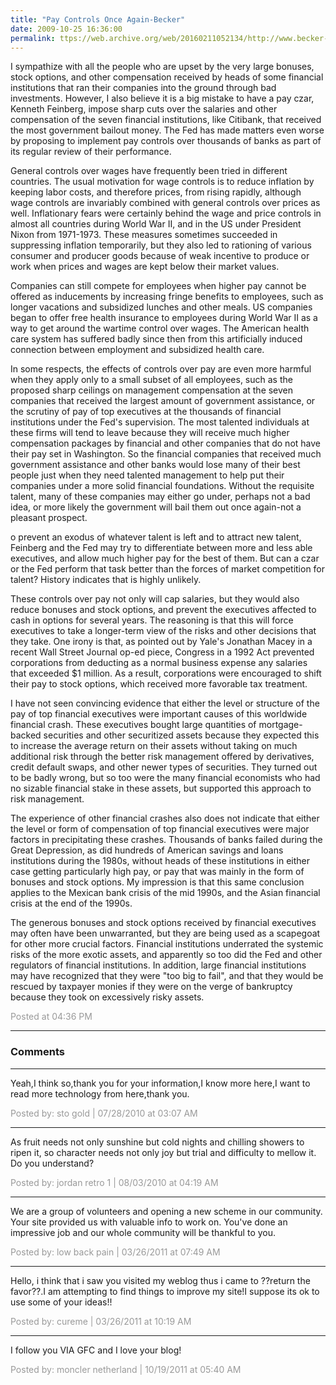```yaml
---
title: "Pay Controls Once Again-Becker"
date: 2009-10-25 16:36:00
permalink: ttps://web.archive.org/web/20160211052134/http://www.becker-posner-blog.com:80/2009/10/pay-controls-once-again-becker.html
---
```

I sympathize with all the people who are upset by the very large bonuses, stock options, and other compensation received by heads of some financial institutions that ran their companies into the ground through bad investments. However, I also believe it is a big mistake to have a pay czar, Kenneth Feinberg, impose sharp cuts over the salaries and other compensation of the seven financial institutions, like Citibank, that received the most government bailout money. The Fed has made matters even worse by proposing to implement pay controls over thousands of banks as part of its regular  review of their performance.

General controls over wages have frequently been tried in different countries. The usual motivation for wage controls is to reduce inflation by keeping labor costs, and therefore prices, from rising rapidly, although wage controls are invariably combined with general controls over prices as well. Inflationary fears were certainly behind the wage and price controls in almost all countries during World War II, and in the US under President Nixon from 1971-1973. These measures sometimes succeeded in suppressing inflation temporarily, but they also led to rationing of various consumer and producer goods because of weak incentive to produce or work when prices and wages are kept below their market values.

Companies can still compete for employees when higher pay cannot be offered as inducements by increasing fringe benefits to employees, such as longer vacations and subsidized lunches and other meals. US companies began to offer free health insurance to employees during World War II as a way to get around the wartime control over wages.  The American health care system has suffered badly since then from this artificially induced connection between employment and subsidized health care.

In some respects, the effects of controls over pay are even more harmful when they apply only to a small subset of all employees, such as the proposed sharp ceilings on management compensation at the seven companies that received the largest amount of government assistance, or the scrutiny of pay of top executives at the thousands of financial institutions under the Fed's supervision. The most talented individuals at these firms will tend to leave because they will receive much higher compensation packages by financial and other companies that do not have their pay set in Washington. So the financial companies that received much government assistance and other banks would lose many of their best people just when they need talented management to help put their companies under a more solid financial foundations. Without the requisite talent, many of these companies may either go under, perhaps not a bad idea, or more likely the government will bail them out once again-not a pleasant prospect.

o prevent an exodus of whatever talent is left and to attract new talent, Feinberg and the Fed may try to differentiate between more and less able executives, and allow much higher pay for the best of them. But can a czar or the Fed perform that task better than the forces of market competition for talent? History indicates that is highly unlikely.

These controls over pay not only will cap salaries, but they would also reduce bonuses and stock options, and prevent the executives affected to cash in options for several years. The reasoning is that this will force executives to take a longer-term view of the risks and other decisions that they take. One irony is that, as pointed out by Yale's Jonathan Macey in a recent Wall Street Journal op-ed piece, Congress in a 1992 Act prevented corporations from deducting as a normal business expense any salaries that exceeded $1 million. As a result, corporations were encouraged to shift their pay to stock options, which received more favorable tax treatment.

I have not seen convincing evidence that either the level or structure of the pay of top financial executives were important causes of this worldwide financial crash. These executives bought large quantities of mortgage-backed securities and other securitized assets because they expected this to increase the average return on their assets without taking on much additional risk through the better risk management offered by derivatives, credit default swaps, and other newer types of securities. They turned out to be badly wrong, but so too were the many financial economists who had no sizable financial stake in these assets, but supported this approach to risk management.

The experience of other financial crashes also does not indicate that either the level or form of compensation of top financial executives were major factors in precipitating these crashes. Thousands of banks failed during the Great Depression, as did hundreds of American savings and loans institutions during the 1980s, without heads of these institutions in either case getting particularly high pay, or pay that was mainly in the form of bonuses and stock options. My impression is that this same conclusion applies to the Mexican bank crisis of the mid 1990s, and the Asian financial crisis at the end of the 1990s. 

The generous bonuses and stock options received by financial executives may often have been unwarranted, but they are being used as a scapegoat for other more crucial factors. Financial institutions underrated the systemic risks of the more exotic assets, and apparently so too did the Fed and other regulators of financial institutions. In addition, large financial institutions may have recognized that they were "too big to fail", and that they would be rescued by taxpayer monies if they were on the verge of bankruptcy because they took on excessively risky assets.

<span style="color:#999">Posted at 04:36 PM</span>

<!-- more -->

---

### Comments

---

Yeah,I think so,thank you for your information,I know more here,I want to read more technology from here,thank you.

<span style="color:#999">Posted by: sto gold | 07/28/2010 at 03:07 AM</span>

---

As fruit needs not only sunshine but cold nights and chilling showers to ripen it, so character needs not only joy but trial and difficulty to mellow it. Do you understand?

<span style="color:#999">Posted by: jordan retro 1   | 08/03/2010 at 04:19 AM</span>

---

We are a group of volunteers and opening a new scheme in our community. Your site provided us with valuable info to work on. You've done an impressive job and our whole community will be thankful to you.

<span style="color:#999">Posted by: low back pain | 03/26/2011 at 07:49 AM</span>

---

Hello, i think that i saw you visited my weblog thus i came to ??return the favor??.I am attempting to find things to improve my site!I suppose its ok to use some of your ideas!!

<span style="color:#999">Posted by: cureme | 03/26/2011 at 10:19 AM</span>

---

I follow you VIA GFC and I love your blog!

<span style="color:#999">Posted by: moncler netherland | 10/19/2011 at 05:40 AM</span>